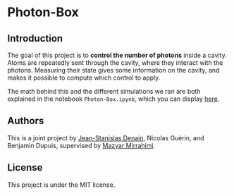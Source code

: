 # Photon-Box

## Introduction
The goal of this project is to **control the number of photons** inside a cavity. Atoms are repeatedly sent through the cavity, where they interact with the photons. Measuring their state gives some information on the cavity, and makes it possible to compute which control to apply. 

The math behind this and the different simulations we ran are both explained in the notebook ```Photon-Box.ipynb```, which you can display [here](https://nbviewer.jupyter.org/github/denainjs/Photon-Box/blob/master/Photon-Box.ipynb).

## Authors
This is a joint project by [Jean-Stanislas Denain](https://github.com/denainjs), Nicolas Guérin, and Benjamin Dupuis, supervised by [Mazyar Mirrahimi](https://who.rocq.inria.fr/Mazyar.Mirrahimi/).

## License
This project is under the MIT license.
